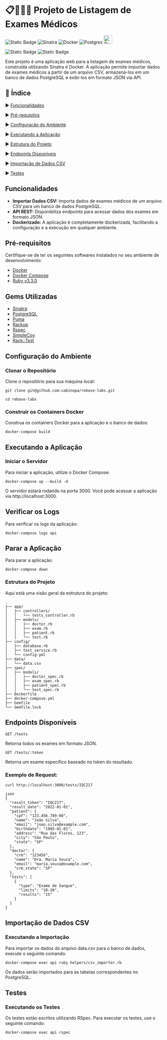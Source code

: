 # 📋👩🏽‍⚕️ Projeto de Listagem de Exames Médicos

![Static Badge](https://img.shields.io/badge/Ruby_3.3.0-CC342D?style=for-the-badge&logo=ruby&logoColor=white)
![Sinatra](https://img.shields.io/badge/Ruby%20Sinatra-000000.svg?style=for-the-badge&logo=Ruby-Sinatra&logoColor=white)
![Docker](https://img.shields.io/badge/docker-%230db7ed.svg?style=for-the-badge&logo=docker&logoColor=white)
![Postgres](https://img.shields.io/badge/postgres-%23316192.svg?style=for-the-badge&logo=postgresql&logoColor=white)
<img src="https://puma.io/images/logos/puma-logo-large.png" alt="Puma" height="27">


![Static Badge](https://img.shields.io/badge/COBERTURA_DE_TESTES-100%25-blue)
![Static Badge](https://img.shields.io/badge/STATUS-EM_DESENVOLVIMENTO-green)

Este projeto é uma aplicação web para a listagem de exames médicos, construída utilizando Sinatra e Docker. A aplicação permite importar dados de exames médicos a partir de um arquivo CSV, armazená-los em um banco de dados PostgreSQL e exibi-los em formato JSON via API.

## 📑 Índice

▶️ [Funcionalidades](#funcionalidades)

▶️ [Pré-requisitos](#pré-requisitos)

▶️ [Configuração do Ambiente](#configuração-do-ambiente)

▶️ [Executando a Aplicação](#executando-a-aplicação)

▶️ [Estrutura do Projeto](#estrutura-do-projeto)

▶️ [Endpoints Disponíveis](#endpoints-disponíveis)

▶️ [Importação de Dados CSV](#importação-de-dados-csv)

▶️ [Testes](#testes)

## Funcionalidades
- **Importar Dados CSV:** Importa dados de exames médicos de um arquivo CSV para um banco de dados PostgreSQL.
- **API REST:** Disponibiliza endpoints para acessar dados dos exames em formato JSON.
- **Dockerizado:** A aplicação é completamente dockerizada, facilitando a configuração e a execução em qualquer ambiente.

## Pré-requisitos
Certifique-se de ter os seguintes softwares instalados no seu ambiente de desenvolvimento:

- [Docker](https://www.docker.com/)
- [Docker Compose](https://docs.docker.com/compose/)
- [Ruby v3.3.0](https://www.ruby-lang.org/pt/)

## Gems Utilizadas

- [Sinatra](https://sinatrarb.com/)
- [PostgreSQL](https://www.postgresql.org/)
- [Puma](https://github.com/puma/puma)
- [Rackup](https://github.com/rack/rackup)
- [Rspec](https://github.com/rspec/rspec-rails)
- [SimpleCov](https://github.com/simplecov-ruby/simplecov)
- [Rack::Test](https://github.com/rack/rack-test)

## Configuração do Ambiente
### Clonar o Repositório
Clone o repositório para sua máquina local:
```
git clone git@github.com:sabinopa/rebase-labs.git
```

```
cd rebase-labs
```

### Construir os Containers Docker
Construa os containers Docker para a aplicação e o banco de dados:

```
docker-compose build
```

## Executando a Aplicação
### Iniciar o Servidor
Para iniciar a aplicação, utilize o Docker Compose:

```
docker-compose up --build -d
```
O servidor estará rodando na porta 3000.
Você pode acessar a aplicação via http://localhost:3000.

## Verificar os Logs
Para verificar os logs da aplicação:

```
docker-compose logs api
```

## Parar a Aplicação
Para parar a aplicação:

```
docker-compose down
```

### Estrutura do Projeto
Aqui está uma visão geral da estrutura do projeto:

```
.
├── app/
│   ├── controllers/
│   │   └── tests_controller.rb
│   ├── models/
│   │   ├── doctor.rb
│   │   ├── exam.rb
│   │   ├── patient.rb
│   │   └── test.rb
├── config/
│   ├── database.rb
│   ├── test_service.rb
│   └── config.yml
├── data/
│   └── data.csv
├── spec/
│   ├── models/
│   │   ├── doctor_spec.rb
│   │   ├── exam_spec.rb
│   │   ├── patient_spec.rb
│   │   └── test_spec.rb
├── Dockerfile
├── docker-compose.yml
├── Gemfile
└── Gemfile.lock
```

## Endpoints Disponíveis
```
GET /tests
```
Retorna todos os exames em formato JSON.

```
GET /tests/:token
```
Retorna um exame específico baseado no token do resultado.

### Exemplo de Request:

```
curl http://localhost:3000/tests/IQCZ17
```
```
json
{
  "result_token": "IQCZ17",
  "result_date": "2022-01-01",
  "patient": {
    "cpf": "123.456.789-00",
    "name": "João Silva",
    "email": "joao.silva@example.com",
    "birthdate": "1985-01-01",
    "address": "Rua das Flores, 123",
    "city": "São Paulo",
    "state": "SP"
  },
  "doctor": {
    "crm": "123456",
    "name": "Dra. Maria Souza",
    "email": "maria.souza@example.com",
    "crm_state": "SP"
  },
  "tests": [
    {
      "type": "Exame de Sangue",
      "limits": "10-20",
      "results": "15"
    }
  ]
}
```

## Importação de Dados CSV
### Executando a Importação
Para importar os dados do arquivo data.csv para o banco de dados, execute o seguinte comando:

```
docker-compose exec api ruby helpers/csv_importer.rb
```
Os dados serão importados para as tabelas correspondentes no PostgreSQL.

## Testes
### Executando os Testes
Os testes estão escritos utilizando RSpec. Para executar os testes, use o seguinte comando:

```
docker-compose exec api rspec
```


